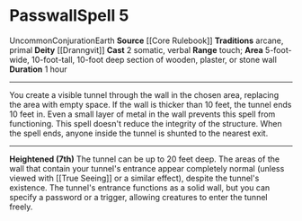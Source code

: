 ﻿---
actions: '[two-actions]'
area: 5-foot-wide, 10-foot-tall, 10-foot deep section of wooden, plaster, or stone
  wall
bloodline: null
component:
- Somatic
- Verbal
cost: null
deity:
- '[[DATABASE/deity/Dranngvit|Dranngvit]]'
- '[[DATABASE/deity/Dranngvit|Dranngvit]]'
domain: null
duration: 1 hour
element: Earth
heighten: 7th
heighten_level: 5, 7
id: '216'
lesson: null
level: '5'
mystery: null
name: Passwall
patron_theme: null
range: touch
rarity: Uncommon
requirement: null
saving_throw: null
school: Conjuration
source: '[[DATABASE/source/Core Rulebook|Core Rulebook]]'
target: null
tradition:
- Arcane
- Primal
trait:
- '[[DATABASE/trait/Conjuration|Conjuration]]'
- '[[DATABASE/trait/Earth|Earth]]'
- '[[DATABASE/trait/Uncommon|Uncommon]]'
trigger: null
type: Spell

---
# Passwall<span class="item-type">Spell 5</span>

<span class="trait-uncommon item-trait">Uncommon</span><span class="item-trait">Conjuration</span><span class="item-trait">Earth</span>
**Source** [[Core Rulebook]] 
**Traditions** arcane, primal
**Deity** [[Dranngvit]]
**Cast** <span class="action-icon">2</span> somatic, verbal
**Range** touch; **Area** 5-foot-wide, 10-foot-tall, 10-foot deep section of wooden, plaster, or stone wall
**Duration** 1 hour

---
You create a visible tunnel through the wall in the chosen area, replacing the area with empty space. If the wall is thicker than 10 feet, the tunnel ends 10 feet in. Even a small layer of metal in the wall prevents this spell from functioning. This spell doesn't reduce the integrity of the structure. When the spell ends, anyone inside the tunnel is shunted to the nearest exit.

---
**Heightened (7th)** The tunnel can be up to 20 feet deep. The areas of the wall that contain your tunnel's entrance appear completely normal (unless viewed with [[True Seeing]] or a similar effect), despite the tunnel's existence. The tunnel's entrance functions as a solid wall, but you can specify a password or a trigger, allowing creatures to enter the tunnel freely.